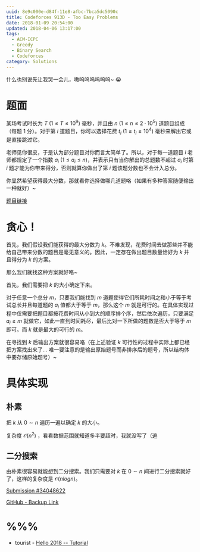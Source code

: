 ```yaml
---
uuid: 8e9c000e-d84f-11e8-afbc-7bca5dc5090c
title: Codeforces 913D - Too Easy Problems
date: 2018-01-09 20:54:00
updated: 2018-04-06 13:17:00
tags: 
  - ACM-ICPC
  - Greedy
  - Binary Search
  - Codeforces
category: Solutions
---
```


什么也别说先让我哭一会儿，嗷呜呜呜呜呜呜~ 😭

# 题面

某场考试时长为 $T \ (1 \le T \le 10^9)$ 毫秒，并且由 $n \ (1 \le n \le 2 \cdot 10^5)$ 道题目组成（每题 $1$ 分）。对于第 $i$ 道题目，你可以选择花费 $t_i \ (1 \le t_i \le 10^4)$ 毫秒来解出它或是直接跳过它。

老师见你很皮，于是认为部分题目对你而言太简单了。所以，对于每一道题目 $i$ 老师都规定了一个指数 $a_i \ (1 \le a_i \le n)$，并表示只有当你解出的总题数不超过 $a_i$ 时第 $i$ 题才能为你带来得分，否则就算你做出了第 $i$ 题该题分数也不会计入总分。

你显然希望获得最大分数，那就看你选择做哪几道题咯（如果有多种答案随便输出一种就好）~

[题目链接](http://codeforces.com/contest/913/problem/D)

# 贪心！

首先，我们假设我们能获得的最大分数为 $k$。不难发现，花费时间去做那些并不能给自己带来分数的题目是毫无意义的。因此，一定存在做出题目数量恰好为 $k$ 并且得分为 $k$ 的方案。

那么我们就找这种方案就好咯~

首先，我们需要把 $k$ 的大小确定下来。

对于任意一个总分 $m$，只要我们能找到 $m$ 道题使得它们所耗时间之和小于等于考试总长并且每道题的 $a_i$ 值都大于等于 $m$，那么这个 $m$ 就是可行的。在具体实现过程中仅需要把题目都按花费时间从小到大的顺序排个序，然后依次遍历，只要满足 $a_i \ge m$ 就做它，如此一直到时间耗尽，最后比对一下所做的题数是否大于等于 $m$ 即可。而 $k$ 就是最大的可行的 $m$。

在寻找到 $k$ 后输出方案就很容易咯（在上述验证 $k$ 可行性的过程中实际上都已经把方案找出来了... 唯一要注意的是输出原始题号而非排序后的题号，所以结构体中要存储原始题号）~

# 具体实现

## 朴素

把 $k$ 从 $0 \sim n$ 遍历一遍以确定 $k$ 的大小。

复杂度 $\mathcal{O}(n^2)$ ，看看数据范围就知道多半要超时，我就没写了（逃

## 二分搜索

由朴素很容易就能想到二分搜索。我们只需要对 $k$ 在 $0 \sim n$ 间进行二分搜索就好了，这样的复杂度是 $\mathcal{O}(nlogn)$。

[Submission #34048622](http://codeforces.com/contest/913/submission/34048622)

[GitHub - Backup Link](https://github.com/codgician/ICPC/blob/master/Codeforces/913D/greedy%2Bbinary_search.cpp)

# %%%

- tourist - [Hello 2018 -- Tutorial](http://codeforces.com/blog/entry/56992)
